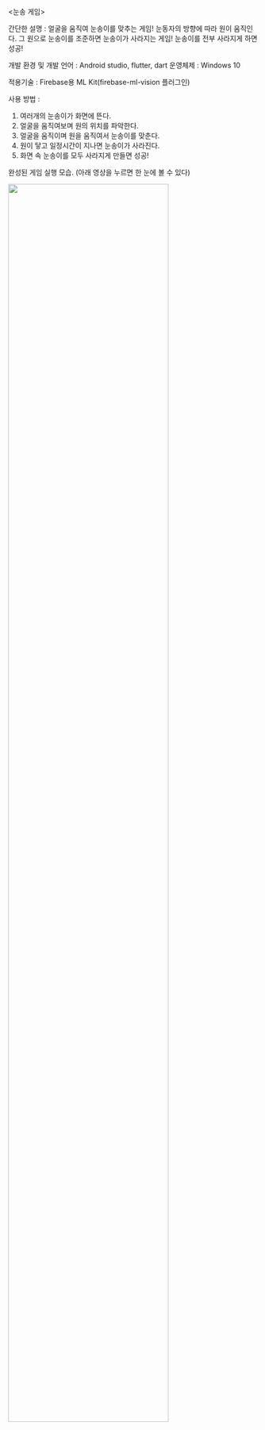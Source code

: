 <눈송 게임>

간단한 설명 : 얼굴을 움직여 눈송이를 맞추는 게임! 눈동자의 방향에 따라 원이 움직인다. 그 원으로 눈송이를 조준하면 눈송이가 사라지는 게임! 눈송이를 전부 사라지게 하면 성공!

개발 환경 및 개발 언어 : Android studio, flutter, dart
운영체제 : Windows 10

적용기술 :  Firebase용 ML Kit(firebase-ml-vision 플러그인)

사용 방법 :  
1. 여러개의 눈송이가 화면에 뜬다. 
2. 얼굴을 움직여보며 원의 위치를 파악한다.
3. 얼굴을 움직이며 원을 움직여서 눈송이를 맞춘다.
4. 원이 닿고 일정시간이 지나면 눈송이가 사라진다.
5. 화면 속 눈송이를 모두 사라지게 만들면 성공!


완성된 게임 실행 모습. (아래 영상을 누르면 한 눈에 볼 수 있다)

<img width="80%" src="https://user-images.githubusercontent.com/33537820/201268359-c853aaf3-cac9-4772-a90f-cf9011a2d0ef.gif"/>
